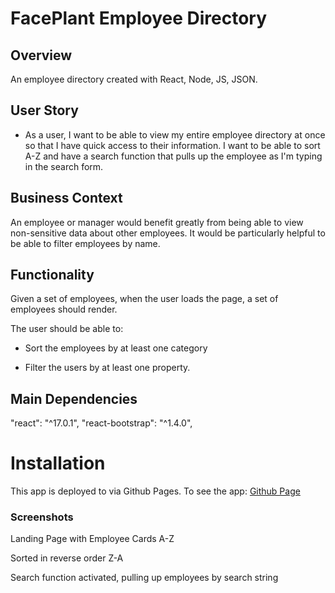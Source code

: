 # FacePlant Employee Directory

## Overview

An employee directory created with React, Node, JS, JSON.

## User Story

- As a user, I want to be able to view my entire employee directory at once so that I have quick access to their information. I want to be able to sort A-Z and have a search function that pulls up the employee as I'm typing in the search form.

## Business Context

An employee or manager would benefit greatly from being able to view non-sensitive data about other employees. It would be particularly helpful to be able to filter employees by name.

## Functionality

Given a set of employees, when the user loads the page, a set of employees should render.

The user should be able to:

- Sort the employees by at least one category

- Filter the users by at least one property.

## Main Dependencies

"react": "^17.0.1",
"react-bootstrap": "^1.4.0",

# Installation

This app is deployed to via Github Pages. To see the app:
[Github Page]()

### Screenshots

Landing Page with Employee Cards A-Z

Sorted in reverse order Z-A

Search function activated, pulling up employees by search string
